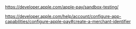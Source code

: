 
https://developer.apple.com/apple-pay/sandbox-testing/

https://developer.apple.com/help/account/configure-app-capabilities/configure-apple-pay#create-a-merchant-identifier
